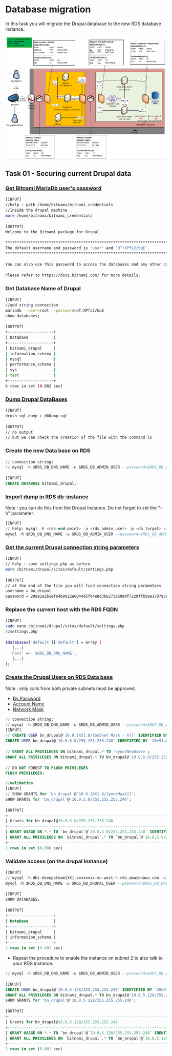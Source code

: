 # Database migration

In this task you will migrate the Drupal database to the new RDS database instance.

![Schema](./img/CLD_AWS_INFA.PNG)

## Task 01 - Securing current Drupal data

### [Get Bitnami MariaDb user's password](https://docs.bitnami.com/aws/faq/get-started/find-credentials/)

```bash
[INPUT]
//help : path /home/bitnami/bitnami_credentials
//Inside the drupal machine
more /home/bitnami/bitnami_credentials

[OUTPUT]
Welcome to the Bitnami package for Drupal

******************************************************************************
The default username and password is 'user' and 'dT:XPfs2/bqE'.
******************************************************************************

You can also use this password to access the databases and any other component the stack includes.

Please refer to https://docs.bitnami.com/ for more details.
```

### Get Database Name of Drupal

```bash
[INPUT]
//add string connection
mariadb --user=root --password=dT:XPfs2/bqE
show databases;

[OUTPUT]
+--------------------+
| Database           |
+--------------------+
| bitnami_drupal     |
| information_schema |
| mysql              |
| performance_schema |
| sys                |
| test               |
+--------------------+
6 rows in set (0.002 sec)
```

### [Dump Drupal DataBases](https://mariadb.com/kb/en/mariadb-dump/)

```bash
[INPUT]
drush sql-dump > dbDump.sql

[OUTPUT]
// no output
// but we can check the creation of the file with the command ls
```

### Create the new Data base on RDS

```sql
// connection string:
// mysql -h $RDS_DB_DNS_NAME -u $RDS_DB_ADMIN_USER --password=$RDS_DB_ADMIN_PW

[INPUT]
CREATE DATABASE bitnami_drupal;
```

### [Import dump in RDS db-instance](https://mariadb.com/kb/en/restoring-data-from-dump-files/)

Note : you can do this from the Drupal Instance. Do not forget to set the "-h" parameter.

```sql
[INPUT]
// help: mysql -h <rds-end-point> -u <rds_admin_user> -p <db_target> < <pathToDumpFileToImport>.sql
mysql -h $RDS_DB_DNS_NAME -u $RDS_DB_ADMIN_USER --password=$RDS_DB_ADMIN_PW bitnami_drupal < dbDump.sql
```

### [Get the current Drupal connection string parameters](https://www.drupal.org/docs/8/api/database-api/database-configuration)

```bash
[INPUT]
// help : same settings.php as before
more /bitnami/drupal/sites/default/settings.php

[OUTPUT]
// at the end of the file you will find connection string parameters
username = bn_drupal
password = 20e91a2b1ef64b0912e6044d5fd4e8d3b62738609df7229ffb58e170793e688d
```

### Replace the current host with the RDS FQDN

```bash
[INPUT]
sudo nano /bitnami/drupal/sites/default/settings.php
//settings.php

$databases['default']['default'] = array (
   [...] 
  'host' => '$RDS_DB_DNS_NAME',
   [...] 
);
```

### [Create the Drupal Users on RDS Data base](https://mariadb.com/kb/en/create-user/)

Note : only calls from both private subnets must be approved.
* [By Password](https://mariadb.com/kb/en/create-user/#identified-by-password)
* [Account Name](https://mariadb.com/kb/en/create-user/#account-names)
* [Network Mask](https://cric.grenoble.cnrs.fr/Administrateurs/Outils/CalculMasque/)

```sql
// connection string:
// mysql -h $RDS_DB_DNS_NAME -u $RDS_DB_ADMIN_USER --password=$RDS_DB_ADMIN_PW
[INPUT]
// CREATE USER bn_drupal@'10.0.[XX].0/[Subnet Mask - A]]' IDENTIFIED BY '<Drupal password>';
CREATE USER bn_drupal@'10.0.5.0/255.255.255.240' IDENTIFIED BY '20e91a2b1ef64b0912e6044d5fd4e8d3b62738609df7229ffb58e170793e688d';

// GRANT ALL PRIVILEGES ON bitnami_drupal.* TO '<yourNewUser>';
GRANT ALL PRIVILEGES ON bitnami_drupal.* TO bn_drupal@'10.0.5.0/255.255.255.240';

// DO NOT FOREGT TO FLUSH PRIVILEGES
FLUSH PRIVILEGES;
```

```sql
//validation
[INPUT]
// SHOW GRANTS for 'bn_drupal'@'10.0.[XX].0/[yourMask]]';
SHOW GRANTS for 'bn_drupal'@'10.0.5.0/255.255.255.240';

[OUTPUT]
+---------------------------------------------------------------------------------------------------------------------------------+
| Grants for bn_drupal@10.0.5.0/255.255.255.240                                                                                   |
+---------------------------------------------------------------------------------------------------------------------------------+
| GRANT USAGE ON *.* TO `bn_drupal`@`10.0.5.0/255.255.255.240` IDENTIFIED BY PASSWORD '*9C2E58CAAD3FD52E0FEF8C568462BD378AAFD802' |
| GRANT ALL PRIVILEGES ON `bitnami_drupal`.* TO `bn_drupal`@`10.0.5.0/255.255.255.240`                                            |
+---------------------------------------------------------------------------------------------------------------------------------+
2 rows in set (0.000 sec)
```

### Validate access (on the drupal instance)

```sql
[INPUT]
// mysql -h dbi-devopsteam[XX].xxxxxxxx.eu-west-3.rds.amazonaws.com -u bn_drupal -p
mysql -h $RDS_DB_DNS_NAME -u $RDS_DB_DRUPAL_USER --password=$RDS_DB_DRUPAL_PW

[INPUT]
SHOW DATABASES;

[OUTPUT]
+--------------------+
| Database           |
+--------------------+
| bitnami_drupal     |
| information_schema |
+--------------------+
2 rows in set (0.001 sec)
```

* Repeat the procedure to enable the instance on subnet 2 to also talk to your RDS instance.
```sql
// mysql -h $RDS_DB_DNS_NAME -u $RDS_DB_ADMIN_USER --password=$RDS_DB_ADMIN_PW

[INPUT]
CREATE USER bn_drupal@'10.0.5.128/255.255.255.240' IDENTIFIED BY '20e91a2b1ef64b0912e6044d5fd4e8d3b62738609df7229ffb58e170793e688d';
GRANT ALL PRIVILEGES ON bitnami_drupal.* TO bn_drupal@'10.0.5.128/255.255.255.240';
SHOW GRANTS for 'bn_drupal'@'10.0.5.128/255.255.255.240';

[OUTPUT]
+-----------------------------------------------------------------------------------------------------------------------------------+
| Grants for bn_drupal@10.0.5.128/255.255.255.240                                                                                   |
+-----------------------------------------------------------------------------------------------------------------------------------+
| GRANT USAGE ON *.* TO `bn_drupal`@`10.0.5.128/255.255.255.240` IDENTIFIED BY PASSWORD '*9C2E58CAAD3FD52E0FEF8C568462BD378AAFD802' |
| GRANT ALL PRIVILEGES ON `bitnami_drupal`.* TO `bn_drupal`@`10.0.5.128/255.255.255.240`                                            |
+-----------------------------------------------------------------------------------------------------------------------------------+
2 rows in set (0.001 sec)
```